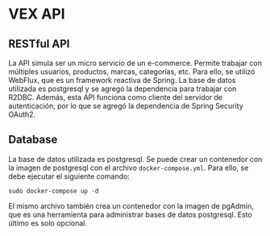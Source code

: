 # VEX API

## RESTful API
La API simula ser un micro servicio de un e-commerce. Permite trabajar con múltiples usuarios, productos,
marcas, categorías, etc. Para ello, se utilizó WebFlux, que es un framework reactiva de Spring. La base de datos
utilizada es postgresql y se agregó la dependencia para trabajar con R2DBC. Además, esta API funciona como cliente
del servidor de autenticación, por lo que se agregó la dependencia de Spring Security OAuth2.

## Database
La base de datos utilizada es postgresql. Se puede crear un contenedor con la imagen de postgresql
con el archivo `docker-compose.yml`. Para ello, se debe ejecutar el siguiente comando:
```shell
sudo docker-compose up -d
```
El mismo archivo también crea un contenedor con la imagen de pgAdmin, que es una herramienta para administrar bases de datos postgresql.
Esto último es solo opcional.